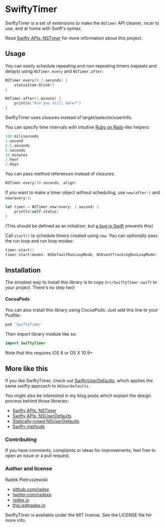 # SwiftyTimer

SwiftyTimer is a set of extensions to make the `NSTimer` API cleaner, nicer to use, and at home with Swift's syntax.

Read [Swifty APIs: NSTimer](http://radex.io/swift/nstimer/) for more information about this project.

## Usage

You can easily schedule repeating and non-repeating timers (repeats and delays) using `NSTimer.every` and `NSTimer.after`:

```swift
NSTimer.every(0.7.seconds) {
    statusItem.blink()
}

NSTimer.after(1.minute) {
    println("Are you still here?")
}
```

SwiftyTimer uses closures instead of target/selector/userInfo.

You can specify time intervals with intuitive [Ruby on Rails](http://rubyonrails.org)-like helpers:

```swift
100.miliseconds
1.second
2.5.seconds
5.seconds
10.minutes
1.hour
2.days
```

You can pass method references instead of closures:

```swift
NSTimer.every(30.seconds, align)
```

If you want to make a timer object without scheduling, use `new(after:)` and `new(every:)`:

```swift
let timer = NSTimer.new(every: 1.second) {
    println(self.status)
}
```

(This should be defined as an initializer, but [a bug in Swift](http://www.openradar.me/18720947) prevents this)

Call `start()` to schedule timers created using `new`. You can optionally pass the run loop and run loop modes:

```swift
timer.start()
timer.start(modes: NSDefaultRunLoopMode, NSEventTrackingRunLoopMode)
```

## Installation

The simplest way to install this library is to copy `Src/SwiftyTimer.swift` to your project. There's no step two!

#### CocoaPods

You can also install this library using CocoaPods. Just add this line to your Podfile:

```ruby
pod 'SwiftyTimer'
```

Then import library module like so:

```swift
import SwiftyTimer
```

Note that this requires iOS 8 or OS X 10.9+

## More like this

If you like SwiftyTimer, check out [SwiftyUserDefaults](https://github.com/radex/SwiftyUserDefaults), which applies the same swifty approach to `NSUserDefaults`.

You might also be interested in my blog posts which explain the design process behind those libraries:
- [Swifty APIs: NSTimer](http://radex.io/swift/nstimer/)
- [Swifty APIs: NSUserDefaults](http://radex.io/swift/nsuserdefaults/)
- [Statically-typed NSUserDefaults](http://radex.io/swift/nsuserdefaults/static)
- [Swifty methods](http://radex.io/swift/methods/)

### Contributing

If you have comments, complaints or ideas for improvements, feel free to open an issue or a pull request.

### Author and license

Radek Pietruszewski

* [github.com/radex](http://github.com/radex)
* [twitter.com/radexp](http://twitter.com/radexp)
* [radex.io](http://radex.io)
* this.is@radex.io

SwiftyTimer is available under the MIT license. See the LICENSE file for more info.
